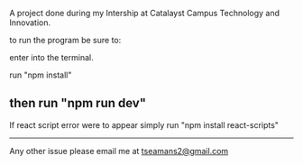 A project done during my Intership at Catalayst Campus Technology and Innovation. 

to run the program be sure to:

enter into the terminal.

run "npm install"

then run "npm run dev"
---------------------------------------------------------------------------------

If react script error were to appear simply run "npm install react-scripts"

---------------------------------------------------------------------------------

Any other issue please email me at tseamans2@gmail.com